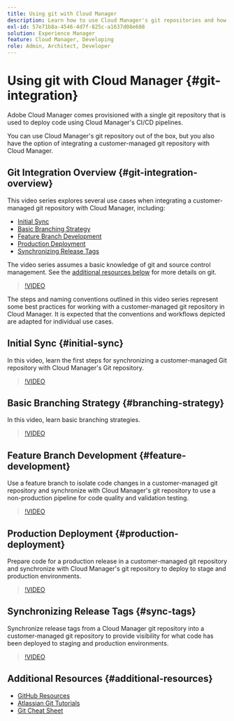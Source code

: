 ```yaml
---
title: Using git with Cloud Manager
description: Learn how to use Cloud Manager's git repositories and how to integrate your own on-premise customer-managed git repository with Cloud Manager.
exl-id: 57e71b8a-4546-4d7f-825c-a1637d08e608
solution: Experience Manager
feature: Cloud Manager, Developing
role: Admin, Architect, Developer
---
```

# Using git with Cloud Manager {#git-integration}

Adobe Cloud Manager comes provisioned with a single git repository that is used to deploy code using Cloud Manager's CI/CD pipelines. 

You can use Cloud Manager's git repository out of the box, but you also have the option of integrating a customer-managed git repository with Cloud Manager.

## Git Integration Overview {#git-integration-overview}

This video series explores several use cases when integrating a customer-managed git repository with Cloud Manager, including:

* [Initial Sync](#initial-sync)
* [Basic Branching Strategy](#branching-strategy)
* [Feature Branch Development](#feature-development)
* [Production Deployment](#production-deployment)
* [Synchronizing Release Tags](#sync-tags)

The video series assumes a basic knowledge of git and source control management. See the [additional resources below](#additional-resources) for more details on git.

>[!VIDEO](https://video.tv.adobe.com/v/28710/)

The steps and naming conventions outlined in this video series represent some best practices for working with a customer-managed git repository in Cloud Manager. It is expected that the conventions and workflows depicted are adapted for individual use cases.

## Initial Sync {#initial-sync}

In this video, learn the first steps for synchronizing a customer-managed Git repository with Cloud Manager's Git repository.

>[!VIDEO](https://video.tv.adobe.com/v/28711/?quality=12)

## Basic Branching Strategy {#branching-strategy}

In this video, learn basic branching strategies.

>[!VIDEO](https://video.tv.adobe.com/v/28712/?quality=12)

## Feature Branch Development {#feature-development}

Use a feature branch to isolate code changes in a customer-managed git repository and synchronize with Cloud Manager's git repository to use a non-production pipeline for code quality and validation testing.

>[!VIDEO](https://video.tv.adobe.com/v/28723/?quality=12)

## Production Deployment {#production-deployment}

Prepare code for a production release in a customer-managed git repository and synchronize with Cloud Manager's git repository to deploy to stage and production environments.

>[!VIDEO](https://video.tv.adobe.com/v/28724/?quality=12)

## Synchronizing Release Tags {#sync-tags}

Synchronize release tags from a Cloud Manager git repository into a customer-managed git repository to provide visibility for what code has been deployed to staging and production environments.

>[!VIDEO](https://video.tv.adobe.com/v/28725/?quality=12)

## Additional Resources {#additional-resources}

* [GitHub Resources](https://try.github.io)
* [Atlassian Git Tutorials](https://www.atlassian.com/git/tutorials/what-is-version-control)
* [Git Cheat Sheet](https://education.github.com/git-cheat-sheet-education.pdf)
